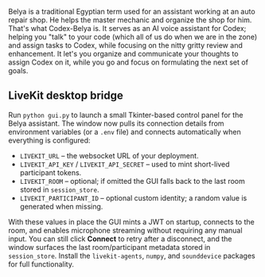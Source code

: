 Belya is a traditional Egyptian term used for an assistant working at an auto repair shop. He helps the master mechanic and organize the shop for him.
That's what Codex-Belya is. It serves as an AI voice assistant for Codex; helping you "talk" to your code (which all of us do when we are in the zone) and assign tasks to Codex, while focusing on the nitty gritty review and enhancement.
It let's you organize and communicate your thoughts to assign Codex on it, while you go and focus on formulating the next set of goals.

## LiveKit desktop bridge

Run `python gui.py` to launch a small Tkinter-based control panel for the Belya assistant. The window now pulls its connection
details from environment variables (or a `.env` file) and connects automatically when everything is configured:

* `LIVEKIT_URL` – the websocket URL of your deployment.
* `LIVEKIT_API_KEY` / `LIVEKIT_API_SECRET` – used to mint short-lived participant tokens.
* `LIVEKIT_ROOM` – optional; if omitted the GUI falls back to the last room stored in `session_store`.
* `LIVEKIT_PARTICIPANT_ID` – optional custom identity; a random value is generated when missing.

With these values in place the GUI mints a JWT on startup, connects to the room, and enables microphone streaming without
requiring any manual input. You can still click **Connect** to retry after a disconnect, and the window surfaces the last
room/participant metadata stored in `session_store`. Install the `livekit-agents`, `numpy`, and `sounddevice` packages for full
functionality.

